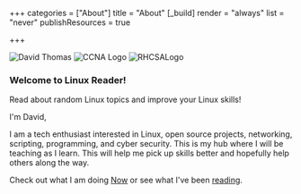 +++ 
categories = ["About"] 
title = "About" 
[_build]
  render = "always"
  list = "never"
  publishResources = true

+++

![David Thomas](/images/circleportrait.PNG?height=220px&classes=inline) 
![CCNA Logo](/images/ccnabadge.png?height=100px&classes=inline)
![RHCSALogo](/images/rhcsabadge.png?height=100px&classes=inline)

### Welcome to Linux Reader!

Read about random Linux topics and improve your Linux skills!

I'm David,

I am a tech enthusiast interested in Linux, open source projects, networking, scripting, programming, and cyber security. This is my hub where I will be teaching as I learn. This will help me pick up skills better and hopefully help others along the way.

Check out what I am doing [Now](now) or see what I've been [reading](../../booknotes/_index.md).
